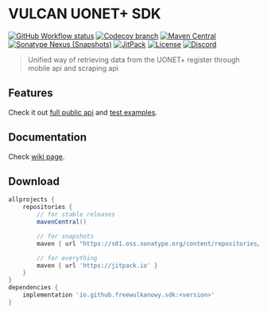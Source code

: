 # VULCAN UONET+ SDK

[![GitHub Workflow status](https://img.shields.io/github/actions/workflow/status/wulkanowy/sdk/test.yml?branch=master&style=flat-square)](https://github.com/wulkanowy/sdk/actions)
[![Codecov branch](https://img.shields.io/codecov/c/github/wulkanowy/sdk/master.svg?style=flat-square)](https://codecov.io/gh/wulkanowy/sdk)
[![Maven Central](https://img.shields.io/maven-central/v/io.github.freewulkanowy.sdk?style=flat-square)](https://search.maven.org/artifact/io.github.freewulkanowy.sdk)
[![Sonatype Nexus (Snapshots)](https://img.shields.io/nexus/s/io.github.freewulkanowy.sdk?server=https%3A%2F%2Fs01.oss.sonatype.org&style=flat-square)](https://s01.oss.sonatype.org/content/repositories/snapshots/io.github.freewulkanowy.sdk/)
[![JitPack](https://img.shields.io/jitpack/v/wulkanowy/sdk.svg?style=flat-square)](https://jitpack.io/#wulkanowy/sdk)
[![License](https://img.shields.io/github/license/wulkanowy/sdk.svg?style=flat-square)](https://github.com/wulkanowy/sdk)
[![Discord](https://img.shields.io/discord/390889354199040011.svg?style=flat-square)](https://discord.gg/vccAQBr)

> Unified way of retrieving data from the UONET+ register through mobile api and scraping api

## Features

Check it out [full public api](https://github.com/wulkanowy/sdk/blob/master/sdk/src/main/kotlin/io.github.freewulkanowy.sdk/Sdk.kt)
and [test examples](https://github.com/wulkanowy/sdk/blob/master/sdk/src/test/kotlin/io.github.freewulkanowy.sdk/SdkRemoteTest.kt).

## Documentation

Check [wiki page](https://github.com/wulkanowy/sdk/wiki).

## Download

```gradle
allprojects {
    repositories {
        // for stable releases
        mavenCentral()

        // for snapshots
        maven { url "https://s01.oss.sonatype.org/content/repositories/snapshots/" }

        // for everything
        maven { url 'https://jitpack.io' }
    }
}
dependencies {
    implementation 'io.github.freewulkanowy.sdk:<version>'
}
```
